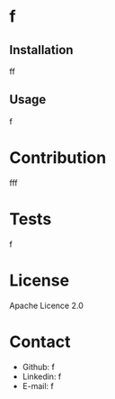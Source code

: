 
    
# f


## Installation

ff

## Usage

f

# Contribution

fff


# Tests

f

# License

Apache Licence 2.0



# Contact

- Github: f
- Linkedin: f
- E-mail: f 